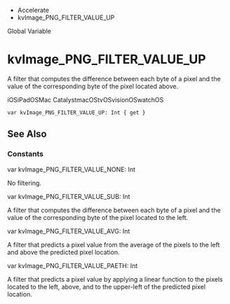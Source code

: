 

- Accelerate
-  kvImage_PNG_FILTER_VALUE_UP 

Global Variable

# kvImage_PNG_FILTER_VALUE_UP

A filter that computes the difference between each byte of a pixel and the value of the corresponding byte of the pixel located above.

iOSiPadOSMac CatalystmacOStvOSvisionOSwatchOS

``` source
var kvImage_PNG_FILTER_VALUE_UP: Int { get }
```

## See Also

### Constants

var kvImage_PNG_FILTER_VALUE_NONE: Int

No filtering.

var kvImage_PNG_FILTER_VALUE_SUB: Int

A filter that computes the difference between each byte of a pixel and the value of the corresponding byte of the pixel located to the left.

var kvImage_PNG_FILTER_VALUE_AVG: Int

A filter that predicts a pixel value from the average of the pixels to the left and above the predicted pixel location.

var kvImage_PNG_FILTER_VALUE_PAETH: Int

A filter that predicts a pixel value by applying a linear function to the pixels located to the left, above, and to the upper-left of the predicted pixel location.

